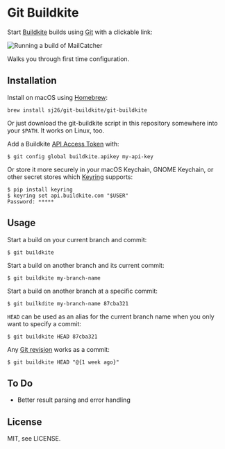 # Git Buildkite

Start [Buildkite](https://buildkite.com) builds using [Git](https://git-scm.com) with a clickable link:

![Running a build of MailCatcher](https://cloud.githubusercontent.com/assets/14028/3793323/c2ce4b52-1b93-11e4-9777-3e7b52ef688f.png)

Walks you through first time configuration.

## Installation

Install on macOS using [Homebrew](https://brew.sh/):

```
brew install sj26/git-buildkite/git-buildkite
```

Or just download the git-buildkite script in this repository somewhere into your `$PATH`. It works on Linux, too.

Add a Buildkite [API Access Token](https://buildkite.com/user/api-access-tokens) with:

```
$ git config global buildkite.apikey my-api-key
```

  Or store it more securely in your macOS Keychain, GNOME Keychain, or other secret stores which [Keyring](https://pypi.python.org/pypi/keyring) supports:

```
$ pip install keyring
$ keyring set api.buildkite.com "$USER"
Password: *****
```

## Usage

Start a build on your current branch and commit:

```
$ git buildkite
```

Start a build on another branch and its current commit:

```
$ git buildkite my-branch-name
```

Start a build on another branch at a specific commit:

```
$ git builkdite my-branch-name 87cba321
```

`HEAD` can be used as an alias for the current branch name when you only want to specify a commit:

```
$ git buildkite HEAD 87cba321
```

Any [Git revision](https://git-scm.com/docs/gitrevisions) works as a commit:

```
$ git buildkite HEAD "@{1 week ago}"
```

## To Do

 * Better result parsing and error handling

## License

MIT, see LICENSE.
